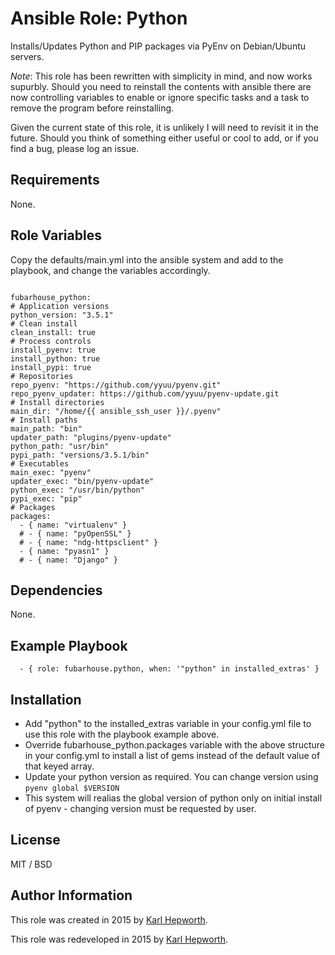# Ansible Role: Python

  Installs/Updates Python and PIP packages via PyEnv on Debian/Ubuntu servers.

  *Note*: This role has been rewritten with simplicity in mind, and now works supurbly. Should you need to reinstall the contents with ansible there are now controlling variables to enable or ignore specific tasks and a task to remove the program before reinstalling.

  Given the current state of this role, it is unlikely I will need to revisit it in the future. Should you think of something either useful or cool to add, or if you find a bug, please log an issue.

## Requirements

  None.

## Role Variables

  Copy the defaults/main.yml into the ansible system and add to the playbook, and change the variables accordingly.

  ````

  fubarhouse_python:
  # Application versions
  python_version: "3.5.1"
  # Clean install
  clean_install: true
  # Process controls
  install_pyenv: true
  install_python: true
  install_pypi: true
  # Repositories
  repo_pyenv: "https://github.com/yyuu/pyenv.git"
  repo_pyenv_updater: https://github.com/yyuu/pyenv-update.git
  # Install directories
  main_dir: "/home/{{ ansible_ssh_user }}/.pyenv"
  # Install paths
  main_path: "bin"
  updater_path: "plugins/pyenv-update"
  python_path: "usr/bin"
  pypi_path: "versions/3.5.1/bin"
  # Executables
  main_exec: "pyenv"
  updater_exec: "bin/pyenv-update"
  python_exec: "/usr/bin/python"
  pypi_exec: "pip"
  # Packages
  packages:
    - { name: "virtualenv" }
    # - { name: "pyOpenSSL" }
    # - { name: "ndg-httpsclient" }
    - { name: "pyasn1" }
    # - { name: "Django" }

  ````

## Dependencies

  None.

## Example Playbook

  ```
    - { role: fubarhouse.python, when: '"python" in installed_extras' }
  ```

## Installation

  * Add "python" to the installed_extras variable in your config.yml file to use this role with the playbook example above.
  * Override fubarhouse_python.packages variable with the above structure in your config.yml to install a list of gems instead of the default value of that keyed array.
  * Update your python version as required. You can change version using `pyenv global $VERSION`
  * This system will realias the global version of python only on initial install of pyenv - changing version must be requested by user.

## License

  MIT / BSD

## Author Information

  This role was created in 2015 by [Karl Hepworth](https://twitter.com/fubarhouse).

  This role was redeveloped in 2015 by [Karl Hepworth](https://twitter.com/fubarhouse).
